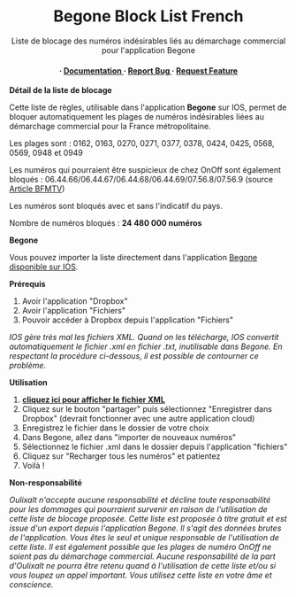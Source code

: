 <div align='center'>

<h1>Begone Block List French</h1>
<p>Liste de blocage des numéros indésirables liés au démarchage commercial pour l'application Begone</p>

<h4> <span> · </span> <a href="https://github.com/oulixalt/BegoneListeFR/blob/master/README.md"> Documentation </a> <span> · </span> <a href="https://github.com/oulixalt/BegoneListeFR/issues"> Report Bug </a> <span> · </span> <a href="https://github.com/oulixalt/BegoneListeFR/issues"> Request Feature </a> </h4>

</div>

**Détail de la liste de blocage**

Cette liste de règles, utilisable dans l'application **Begone** sur IOS, permet de bloquer automatiquement les plages de numéros indésirables liées au démarchage commercial pour la France métropolitaine.

Les plages sont : 0162, 0163, 0270, 0271, 0377, 0378, 0424, 0425, 0568, 0569, 0948 et 0949

Les numéros qui pourraient être suspicieux de chez OnOff sont également bloqués : 06.44.66/06.44.67/06.44.68/06.44.69/07.56.8/07.56.9 (source <a href="https://www.bfmtv.com/tech/cybersecurite/arnaques-par-telephone-voici-les-indicatifs-dont-il-faut-se-mefier_AV-202404240030.html">Article BFMTV</a>)

Les numéros sont bloqués avec et sans l'indicatif du pays.

Nombre de numéros bloqués : **24 480 000 numéros**

**Begone**

Vous pouvez importer la liste directement dans l'application <a href="https://apps.apple.com/fr/app/begone-blocage-spam-appel/id1596818195">Begone disponible sur IOS</a>.

**Prérequis**

1. Avoir l'application "Dropbox"
2. Avoir l'application "Fichiers"
3. Pouvoir accéder à Dropbox depuis l'application "Fichiers"

<i>IOS gère très mal les fichiers XML. Quand on les télécharge, IOS convertit automatiquement le fichier .xml en fichier .txt, inutilisable dans Begone.
En respectant la procédure ci-dessous, il est possible de contourner ce problème.</i>

**Utilisation**

1. <a href="https://raw.githubusercontent.com/oulixalt/BegoneListeFR/main/Begone-FR.xml">**cliquez ici pour afficher le fichier XML**</a>
2. Cliquez sur le bouton "partager" puis sélectionnez "Enregistrer dans Dropbox" (devrait fonctionner avec une autre application cloud)
3. Enregistrez le fichier dans le dossier de votre choix
4. Dans Begone, allez dans "importer de nouveaux numéros"
5. Sélectionnez le fichier .xml dans le dossier depuis l'application "fichiers"
6. Cliquez sur "Recharger tous les numéros" et patientez
7. Voilà !

**Non-responsabilité**

<i>Oulixalt n'accepte aucune responsabilité et décline toute responsabilité pour les dommages qui pourraient survenir en raison de l'utilisation de cette liste de blocage proposée. Cette liste est proposée à titre gratuit et est issue d'un export depuis l'application Begone. Il s'agit des données brutes de l'application. Vous êtes le seul et unique responsable de l'utilisation de cette liste. Il est également possible que les plages de numéro OnOff ne soient pas du démarchage commercial. Aucune responsabilité de la part d'Oulixalt ne pourra être retenu quand à l'utilisation de cette liste et/ou si vous loupez un appel important. Vous utilisez cette liste en votre âme et conscience.</i>
